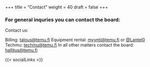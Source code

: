 +++
title = "Contact"
weight = 40
draft = false
+++

### For general inquries you can contact the board:

Contact us:

Billing: talous@temu.fi
Equipment rental: myynti@temu.fi or [@Lantel0](https://t.me/Lantel0)
Techmu: techmu@temu.fi
In all other matters contact the board: hallitus@temu.fi

{{< socialLinks >}}

